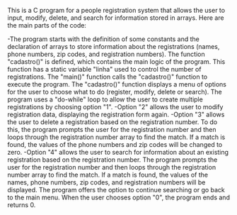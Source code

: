 
This is a C program for a people registration system that allows the user to input, modify, delete, and search for information stored in arrays. Here are the main parts of the code:

-The program starts with the definition of some constants and the declaration of arrays to store information about the registrations (names, phone numbers, zip codes, and registration numbers).
The function "cadastro()" is defined, which contains the main logic of the program. This function has a static variable "linha" used to control the number of registrations.
The "main()" function calls the "cadastro()" function to execute the program.
The "cadastro()" function displays a menu of options for the user to choose what to do (register, modify, delete or search). The program uses a "do-while" loop to allow the user to create multiple registrations by choosing option "1".
-Option "2" allows the user to modify registration data, displaying the registration form again.
-Option "3" allows the user to delete a registration based on the registration number. To do this, the program prompts the user for the registration number and then loops through the registration number array to find the match. If a match is found, the values of the phone numbers and zip codes will be changed to zero.
-Option "4" allows the user to search for information about an existing registration based on the registration number. The program prompts the user for the registration number and then loops through the registration number array to find the match. If a match is found, the values of the names, phone numbers, zip codes, and registration numbers will be displayed. The program offers the option to continue searching or go back to the main menu.
When the user chooses option "0", the program ends and returns 0.
